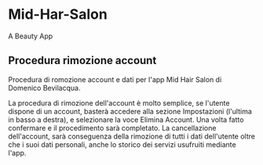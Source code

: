 # Mid-Har-Salon

A Beauty App


## Procedura rimozione account

Procedura di romozione account e dati per l'app Mid Hair Salon di Domenico Bevilacqua.

La procedura di rimozione dell'account è molto semplice, se l'utente dispone di un account, basterà accedere alla sezione Impostazioni (l'ultima in basso a destra), e selezionare la voce Elimina Account. Una volta fatto confermare e il procedimento sarà completato. 
La cancellazione dell'account, sarà conseguenza della rimozione di tutti i dati dell'utente oltre che i suoi dati personali, anche lo storico dei servizi usufruiti mediante l'app.
